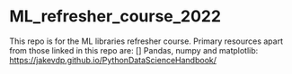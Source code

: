 # ML_refresher_course_2022

This repo is for the ML libraries refresher course. Primary resources apart from those linked in this repo are:
  [] Pandas, numpy and matplotlib: https://jakevdp.github.io/PythonDataScienceHandbook/
